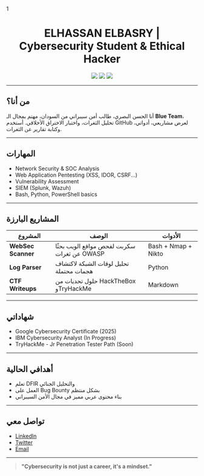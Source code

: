1<h1 align="center">ELHASSAN ELBASRY | Cybersecurity Student & Ethical Hacker</h1>

<p align="center">
  <img src="https://img.shields.io/badge/Status-Learning%20Everyday-blue?style=for-the-badge"/>
  <img src="https://img.shields.io/badge/Focus-Blue%20Team%20%26%20Bug%20Bounty-purple?style=for-the-badge"/>
  <img src="https://img.shields.io/badge/Tools-Kali%20Linux%20%7C%20Burp%20Suite%20%7C%20Wireshark-red?style=for-the-badge"/>
</p>

---

## من أنا؟

أنا الحسن البصري، طالب أمن سيبراني من السودان، مهتم بمجال الـ **Blue Team**، تحليل الثغرات، واختبار الاختراق الأخلاقي. أستخدم GitHub لعرض مشاريعي، أدواتي، وكتابة تقارير عن الثغرات.

---

## المهارات

- Network Security & SOC Analysis
- Web Application Pentesting (XSS, IDOR, CSRF...)
- Vulnerability Assessment
- SIEM (Splunk, Wazuh)
- Bash, Python, PowerShell basics

---

## المشاريع البارزة

| المشروع | الوصف | الأدوات |
|---------|-------|--------|
| **WebSec Scanner** | سكربت لفحص مواقع الويب بحثًا عن ثغرات OWASP | Bash + Nmap + Nikto |
| **Log Parser** | تحليل لوقات الشبكة لاكتشاف هجمات محتملة | Python |
| **CTF Writeups** | حلول تحديات من HackTheBox وTryHackMe | Markdown |

---

## شهاداتي

- Google Cybersecurity Certificate (2025)
- IBM Cybersecurity Analyst (In Progress)
- TryHackMe - Jr Penetration Tester Path (Soon)

---

## أهدافي الحالية

- تعلم DFIR والتحليل الجنائي
- العمل على Bug Bounty بشكل منتظم
- بناء محتوى عربي مميز في مجال الأمن السيبراني

---

## تواصل معي

- [LinkedIn](https://linkedin.com/in/your-profile)
- [Twitter](https://twitter.com/your-handle)
- [Email](mailto:your@email.com)

---

> **"Cybersecurity is not just a career, it's a mindset."**
